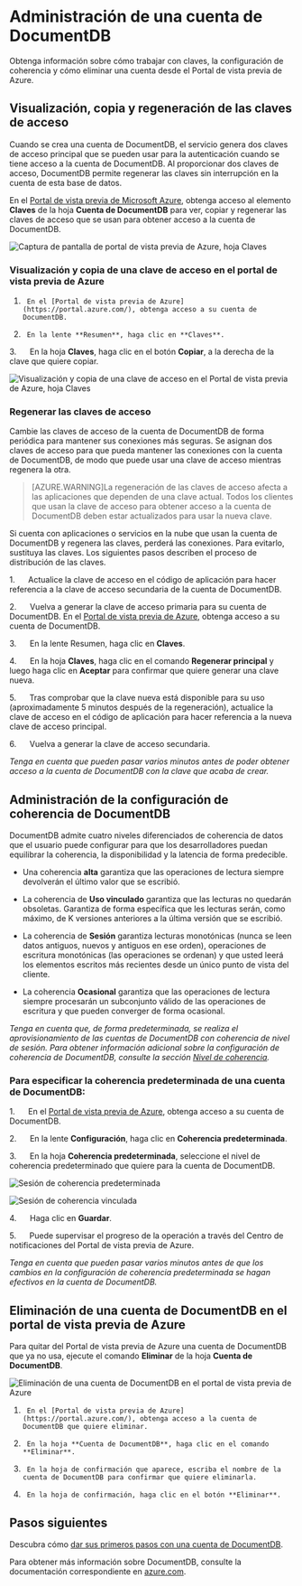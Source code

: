 <properties 
	pageTitle="Administración de una cuenta de DocumentDB mediante el Portal de vista previa de Azure | Microsoft Azure" 
	description="Administración de su cuenta de DocumentDB mediante el portal de vista previa de Azure Guía sobre cómo usar el Portal de vista previa de Azure para ver, copiar, eliminar y obtener acceso a cuentas." 
	keywords="Azure preview portal, documentdb, azure, Microsoft azure"
	services="documentdb" 
	documentationCenter="" 
	authors="AndrewHoh" 
	manager="jhubbard" 
	editor="cgronlun"/>

<tags 
	ms.service="documentdb" 
	ms.workload="data-services" 
	ms.tgt_pltfrm="na" 
	ms.devlang="na" 
	ms.topic="article" 
	ms.date="11/18/2015" 
	ms.author="anhoh"/>

# Administración de una cuenta de DocumentDB

Obtenga información sobre cómo trabajar con claves, la configuración de coherencia y cómo eliminar una cuenta desde el Portal de vista previa de Azure.

## <a id="keys"></a>Visualización, copia y regeneración de las claves de acceso
Cuando se crea una cuenta de DocumentDB, el servicio genera dos claves de acceso principal que se pueden usar para la autenticación cuando se tiene acceso a la cuenta de DocumentDB. Al proporcionar dos claves de acceso, DocumentDB permite regenerar las claves sin interrupción en la cuenta de esta base de datos.

En el [Portal de vista previa de Microsoft Azure](https://portal.azure.com/), obtenga acceso al elemento **Claves** de la hoja **Cuenta de DocumentDB** para ver, copiar y regenerar las claves de acceso que se usan para obtener acceso a la cuenta de DocumentDB.

![Captura de pantalla de portal de vista previa de Azure, hoja Claves](media/documentdb-manage-account/keys.png)

### Visualización y copia de una clave de acceso en el portal de vista previa de Azure

1.      En el [Portal de vista previa de Azure](https://portal.azure.com/), obtenga acceso a su cuenta de DocumentDB. 

2.      En la lente **Resumen**, haga clic en **Claves**.

3.      En la hoja **Claves**, haga clic en el botón **Copiar**, a la derecha de la clave que quiere copiar.

  ![Visualización y copia de una clave de acceso en el Portal de vista previa de Azure, hoja Claves](./media/documentdb-manage-account/image004.jpg)

### Regenerar las claves de acceso

Cambie las claves de acceso de la cuenta de DocumentDB de forma periódica para mantener sus conexiones más seguras. Se asignan dos claves de acceso para que pueda mantener las conexiones con la cuenta de DocumentDB, de modo que puede usar una clave de acceso mientras regenera la otra.

> [AZURE.WARNING]La regeneración de las claves de acceso afecta a las aplicaciones que dependen de una clave actual. Todos los clientes que usan la clave de acceso para obtener acceso a la cuenta de DocumentDB deben estar actualizados para usar la nueva clave.

Si cuenta con aplicaciones o servicios en la nube que usan la cuenta de DocumentDB y regenera las claves, perderá las conexiones. Para evitarlo, sustituya las claves. Los siguientes pasos describen el proceso de distribución de las claves.

1.      Actualice la clave de acceso en el código de aplicación para hacer referencia a la clave de acceso secundaria de la cuenta de DocumentDB.

2.      Vuelva a generar la clave de acceso primaria para su cuenta de DocumentDB. En el [Portal de vista previa de Azure](https://portal.azure.com/), obtenga acceso a su cuenta de DocumentDB.

3.      En la lente Resumen, haga clic en **Claves**.

4.      En la hoja **Claves**, haga clic en el comando **Regenerar principal** y luego haga clic en **Aceptar** para confirmar que quiere generar una clave nueva.

5.      Tras comprobar que la clave nueva está disponible para su uso (aproximadamente 5 minutos después de la regeneración), actualice la clave de acceso en el código de aplicación para hacer referencia a la nueva clave de acceso principal.

6.      Vuelva a generar la clave de acceso secundaria.

*Tenga en cuenta que pueden pasar varios minutos antes de poder obtener acceso a la cuenta de DocumentDB con la clave que acaba de crear.*

## <a id="consistency"></a>Administración de la configuración de coherencia de DocumentDB
DocumentDB admite cuatro niveles diferenciados de coherencia de datos que el usuario puede configurar para que los desarrolladores puedan equilibrar la coherencia, la disponibilidad y la latencia de forma predecible.

- Una coherencia **alta** garantiza que las operaciones de lectura siempre devolverán el último valor que se escribió.

- La coherencia de **Uso vinculado** garantiza que las lecturas no quedarán obsoletas. Garantiza de forma específica que les lecturas serán, como máximo, de K versiones anteriores a la última versión que se escribió.

- La coherencia de **Sesión** garantiza lecturas monotónicas (nunca se leen datos antiguos, nuevos y antiguos en ese orden), operaciones de escritura monotónicas (las operaciones se ordenan) y que usted leerá los elementos escritos más recientes desde un único punto de vista del cliente.

- La coherencia **Ocasional** garantiza que las operaciones de lectura siempre procesarán un subconjunto válido de las operaciones de escritura y que pueden converger de forma ocasional.

*Tenga en cuenta que, de forma predeterminada, se realiza el aprovisionamiento de las cuentas de DocumentDB con coherencia de nivel de sesión. Para obtener información adicional sobre la configuración de coherencia de DocumentDB, consulte la sección [Nivel de coherencia](http://go.microsoft.com/fwlink/p/?LinkId=402365).*

### Para especificar la coherencia predeterminada de una cuenta de DocumentDB:

1.      En el [Portal de vista previa de Azure](https://portal.azure.com/), obtenga acceso a su cuenta de DocumentDB. 

2.      En la lente **Configuración**, haga clic en **Coherencia predeterminada**.

3.      En la hoja **Coherencia predeterminada**, seleccione el nivel de coherencia predeterminado que quiere para la cuenta de DocumentDB.

![Sesión de coherencia predeterminada](./media/documentdb-manage-account/image005.png)

![Sesión de coherencia vinculada](./media/documentdb-manage-account/image006.png)

4.      Haga clic en **Guardar**.

5.      Puede supervisar el progreso de la operación a través del Centro de notificaciones del Portal de vista previa de Azure.

*Tenga en cuenta que pueden pasar varios minutos antes de que los cambios en la configuración de coherencia predeterminada se hagan efectivos en la cuenta de DocumentDB.*

## <a id="delete"></a> Eliminación de una cuenta de DocumentDB en el portal de vista previa de Azure
Para quitar del Portal de vista previa de Azure una cuenta de DocumentDB que ya no usa, ejecute el comando **Eliminar** de la hoja **Cuenta de DocumentDB**.

![Eliminación de una cuenta de DocumentDB en el portal de vista previa de Azure](./media/documentdb-manage-account/image009.png)

1.      En el [Portal de vista previa de Azure](https://portal.azure.com/), obtenga acceso a la cuenta de DocumentDB que quiere eliminar. 

2.      En la hoja **Cuenta de DocumentDB**, haga clic en el comando **Eliminar**.

3.      En la hoja de confirmación que aparece, escriba el nombre de la cuenta de DocumentDB para confirmar que quiere eliminarla.

4.      En la hoja de confirmación, haga clic en el botón **Eliminar**.

## <a id="next"></a>Pasos siguientes

Descubra cómo [dar sus primeros pasos con una cuenta de DocumentDB](http://go.microsoft.com/fwlink/p/?LinkId=402364).

Para obtener más información sobre DocumentDB, consulte la documentación correspondiente en [azure.com](http://go.microsoft.com/fwlink/?LinkID=402319&clcid=0x409).

 
 

<!---HONumber=Nov15_HO4-->